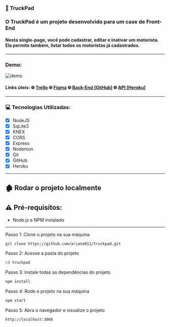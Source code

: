 ### :truck: TruckPad

### O TruckPad é um projeto desenvolvido para um case de Front-End

#### Nesta single-page, você pode cadastrar, editar e inativar um motorista. Ela permite também, listar todos os motoristas já cadastrados.

****

### Demo:

![demo](./src/assets/gifs/demo.gif)


#### Links úteis: :globe_with_meridians: [Trello](https://trello.com/b/HzSI5fHT/truckpad) :globe_with_meridians: [Figma](https://www.figma.com/file/T8In04Q69Aqp7bpZktriCW/TruckPad?node-id=0%3A1) :globe_with_meridians: [Back-End (GitHub)](https://github.com/ariane011/truckpad-back-end) :globe_with_meridians: [API (Heroku)](https://truckpad.herokuapp.com/motoristas)

****

### :computer: Tecnologias Utilizadas:
 
- [x] NodeJS
- [x] SqLite3
- [x] KNEX
- [x] CORS
- [x] Express
- [x] Nodemon
- [x] Git
- [x] GitHub
- [x] Heroku

****

## :derelict_house: Rodar o projeto localmente

## ⚠️ Pré-requisitos: 

- Node.js e NPM instalado

****

Passo 1: Clone o projeto na sua máquina

```sh
git clone https://github.com/ariane011/truckpad.git
```
Passo 2: Acesse a pasta do projeto

```sh
cd truckpad
```

Passo 3: Instale todas as dependências do projeto

```sh
npm install
```

Passo 4: Rode o projeto na sua máquina

```sh
npm start
```

Passo 5: Abra o navegador e visualize o projeto

```sh
http://localhost:3000
